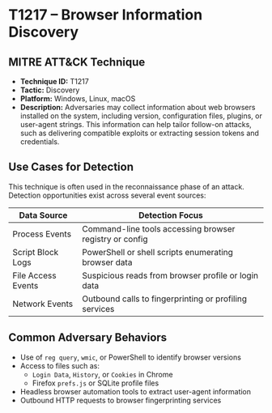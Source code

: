 # T1217 – Browser Information Discovery

## MITRE ATT&CK Technique

- **Technique ID:** T1217  
- **Tactic:** Discovery  
- **Platform:** Windows, Linux, macOS  
- **Description:** Adversaries may collect information about web browsers installed on the system, including version, configuration files, plugins, or user-agent strings. This information can help tailor follow-on attacks, such as delivering compatible exploits or extracting session tokens and credentials.

## Use Cases for Detection

This technique is often used in the reconnaissance phase of an attack. Detection opportunities exist across several event sources:

| Data Source          | Detection Focus                                          |
|----------------------|----------------------------------------------------------|
| Process Events       | Command-line tools accessing browser registry or config  |
| Script Block Logs    | PowerShell or shell scripts enumerating browser data     |
| File Access Events   | Suspicious reads from browser profile or login data      |
| Network Events       | Outbound calls to fingerprinting or profiling services   |

## Common Adversary Behaviors

- Use of `reg query`, `wmic`, or PowerShell to identify browser versions
- Access to files such as:
  - `Login Data`, `History`, or `Cookies` in Chrome
  - Firefox `prefs.js` or SQLite profile files
- Headless browser automation tools to extract user-agent information
- Outbound HTTP requests to browser fingerprinting services

